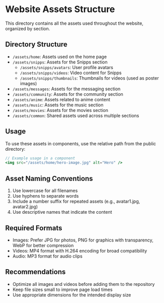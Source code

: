 # Website Assets Structure

This directory contains all the assets used throughout the website, organized by section.

## Directory Structure

- `/assets/home`: Assets used on the home page
- `/assets/snipps`: Assets for the Snipps section
  - `/assets/snipps/avatars`: User profile avatars
  - `/assets/snipps/videos`: Video content for Snipps
  - `/assets/snipps/thumbnails`: Thumbnails for videos (used as poster images)
- `/assets/messages`: Assets for the messaging section
- `/assets/community`: Assets for the community section
- `/assets/anime`: Assets related to anime content
- `/assets/music`: Assets for the music section
- `/assets/movies`: Assets for the movies section
- `/assets/common`: Shared assets used across multiple sections

## Usage

To use these assets in components, use the relative path from the public directory:

```jsx
// Example usage in a component
<img src="/assets/home/hero-image.jpg" alt="Hero" />
```

## Asset Naming Conventions

1. Use lowercase for all filenames
2. Use hyphens to separate words
3. Include a number suffix for repeated assets (e.g., avatar1.jpg, avatar2.jpg)
4. Use descriptive names that indicate the content

## Required Formats

- Images: Prefer JPG for photos, PNG for graphics with transparency, WebP for better compression
- Videos: MP4 format with H.264 encoding for broad compatibility
- Audio: MP3 format for audio clips

## Recommendations

- Optimize all images and videos before adding them to the repository
- Keep file sizes small to improve page load times
- Use appropriate dimensions for the intended display size 